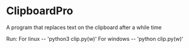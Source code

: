 # ClipboardPro
A program that replaces text on the clipboard after a while time

Run:
For linux -- 'python3 clip.py(w)'
For windows -- 'python clip.py(w)'
